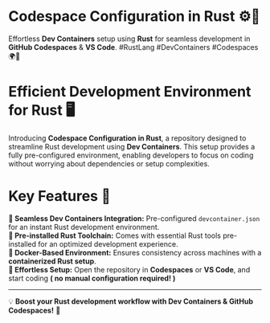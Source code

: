 # Codespace Configuration in Rust ⚙️🚀 

Effortless **Dev Containers** setup using **Rust** for seamless development in **GitHub Codespaces** & **VS Code**. #RustLang #DevContainers #Codespaces 🌍🦀  

# Efficient Development Environment for Rust 🖥️ 
 
Introducing **Codespace Configuration in Rust**, a repository designed to streamline Rust development using **Dev Containers**. This setup provides a fully pre-configured environment, enabling developers to focus on coding without worrying about dependencies or setup complexities.  

# Key Features 🚀  
**🔹 Seamless Dev Containers Integration:** Pre-configured `devcontainer.json` for an instant Rust development environment. </br>
**🔹 Pre-installed Rust Toolchain:** Comes with essential Rust tools pre-installed for an optimized development experience.</br>
**🔹 Docker-Based Environment:** Ensures consistency across machines with a **containerized Rust setup**.</br>
**🔹 Effortless Setup:** Open the repository in **Codespaces** or **VS Code**, and start coding **( no manual configuration required! )** </br>

---

💡 **Boost your Rust development workflow with Dev Containers & GitHub Codespaces!** 🚀  
